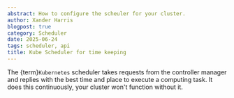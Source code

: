 ```yaml
---
abstract: How to configure the scheuler for your cluster.
author: Xander Harris
blogpost: true
category: Scheduler
date: 2025-06-24
tags: scheduler, api
title: Kube Scheduler for time keeping
---
```


The {term}`Kubernetes` scheduler takes requests from the controller manager
and replies with the best time and place to execute a computing task. It
does this continuously, your cluster won't function without it.
